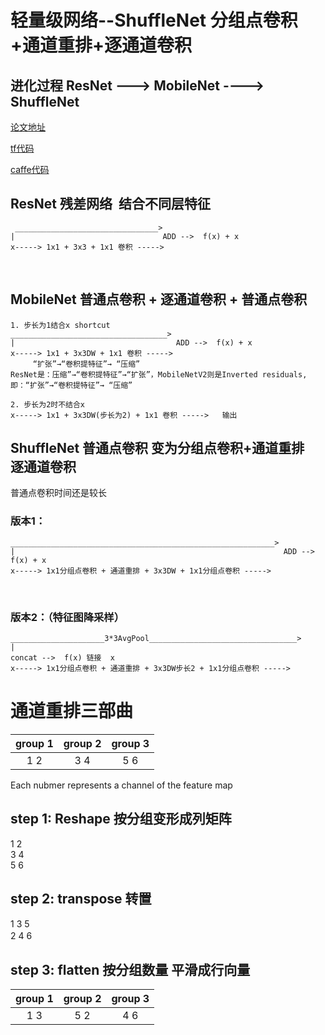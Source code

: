 # 轻量级网络--ShuffleNet 分组点卷积+通道重排+逐通道卷积
## 进化过程 ResNet ---> MobileNet ----> ShuffleNet

[论文地址](https://arxiv.org/pdf/1707.01083.pdf)

[tf代码](https://github.com/MG2033/ShuffleNet)

[caffe代码](https://github.com/farmingyard/ShuffleNet)

## ResNet 残差网络  结合不同层特征
     ________________________________>
    |                                 ADD -->  f(x) + x
    x-----> 1x1 + 3x3 + 1x1 卷积 -----> 
    
## MobileNet 普通点卷积 + 逐通道卷积 + 普通点卷积

    1. 步长为1结合x shortcut
    ___________________________________>
    |                                    ADD -->  f(x) + x
    x-----> 1x1 + 3x3DW + 1x1 卷积 ----->  
         “扩张”→“卷积提特征”→ “压缩”
    ResNet是：压缩”→“卷积提特征”→“扩张”，MobileNetV2则是Inverted residuals,即：“扩张”→“卷积提特征”→ “压缩”

    2. 步长为2时不结合x 
    x-----> 1x1 + 3x3DW(步长为2) + 1x1 卷积 ----->   输出
## ShuffleNet 普通点卷积 变为分组点卷积+通道重排   逐通道卷积
普通点卷积时间还是较长

### 版本1：
    ___________________________________________________________>
    |                                                            ADD -->  f(x) + x
    x-----> 1x1分组点卷积 + 通道重排 + 3x3DW + 1x1分组点卷积 ----->
    
### 版本2：（特征图降采样）
    _____________________3*3AvgPool_________________________________>
    |                                                                concat -->  f(x) 链接  x
    x-----> 1x1分组点卷积 + 通道重排 + 3x3DW步长2 + 1x1分组点卷积 ----->  
# 通道重排三部曲 

| group 1  | group 2  |  group 3  |  
| :------: | :------: | :-------: |  
| 1     2  | 3     4  |  5     6  |   

Each nubmer represents a channel of the feature map  
    
## step 1: Reshape  按分组变形成列矩阵
1  2  
3  4   
5  6 
## step 2: transpose  转置
1 3 5  
2 4 6　　
## step 3: flatten    按分组数量 平滑成行向量

| group 1  | group 2  |  group 3  |  
| :-----:  | :------: | :-------: |  
| 1     3  | 5     2  |  4     6  |  
